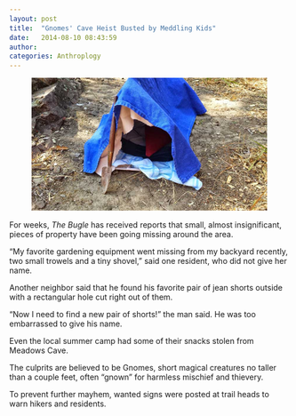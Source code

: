 ```yaml
---
layout: post
title:  "Gnomes' Cave Heist Busted by Meddling Kids"
date:   2014-08-10 08:43:59
author: 
categories: Anthroplogy
---
```


<figure class="center">
	<img src="/assets/img/gnometent.jpg"/>
</figure>

For weeks, <em>The Bugle</em> has received reports that small, almost insignificant, pieces of property have been going missing around the area. 

“My favorite gardening equipment went missing from my backyard recently, two small trowels and a tiny shovel,” said one resident, who did not give her name. 

Another neighbor said that he found his favorite pair of jean shorts outside with a rectangular hole cut right out of them.

“Now I need to find a new pair of shorts!” the man said. He was too embarrassed to give his name.

Even the local summer camp had some of their snacks stolen from Meadows Cave.

The culprits are believed to be Gnomes, short magical creatures no taller than a couple feet, often “gnown” for harmless mischief and thievery. 

To prevent further mayhem, wanted signs were posted at trail heads to warn hikers and residents.